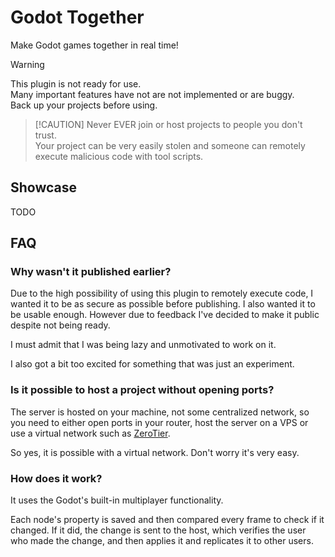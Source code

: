 # Godot Together
Make Godot games together in real time!

> [!WARNING]
This plugin is not ready for use.  
Many important features have not are not implemented or are buggy.  
Back up your projects before using.

>  [!CAUTION]
Never EVER join or host projects to people you don't trust.  
Your project can be very easily stolen and someone can remotely execute malicious code with tool scripts. 

## Showcase
TODO

## FAQ

### Why wasn't it published earlier?
Due to the high possibility of using this plugin to remotely execute code, I wanted it to be as secure as possible before publishing.
I also wanted it to be usable enough. 
However due to feedback I've decided to make it public despite not being ready.

I must admit that I was being lazy and unmotivated to work on it.

I also got a bit too excited for something that was just an experiment. 

### Is it possible to host a project without opening ports?
The server is hosted on your machine, not some centralized network, so you need to either open ports in your router, host the server on a VPS or use a virtual network such as [ZeroTier](https://zerotier.com).

So yes, it is possible with a virtual network. Don't worry it's very easy.

### How does it work?
It uses the Godot's built-in multiplayer functionality.

Each node's property is saved and then compared every frame to check if it changed. If it did, the change is sent to the host, which verifies the user who made the change, and then applies it and replicates it to other users.
